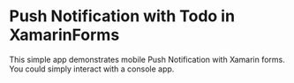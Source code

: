 # Push Notification with Todo in XamarinForms
This simple app demonstrates mobile Push Notification with Xamarin forms.
You could simply interact with a console app.

